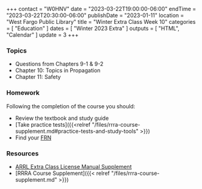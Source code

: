 +++
contact = "W0HNV"
date = "2023-03-22T19:00:00-06:00"
endTime = "2023-03-22T20:30:00-06:00"
publishDate = "2023-01-11"
location = "West Fargo Public Library"
title = "Winter Extra Class Week 10"
categories = [ "Education" ]
dates = [ "Winter 2023 Extra" ]
outputs = [ "HTML", "Calendar" ]
update = 3
+++
### Topics

* Questions from Chapters 9-1 & 9-2
* Chapter 10: Topics in Propagation
* Chapter 11: Safety

### Homework

Following the completion of the course you should:

* Review the textbook and study guide
* [Take practice tests]({{<relref "/files/rrra-course-supplement.md#practice-tests-and-study-tools" >}})
* Find your [FRN](http://wireless.fcc.gov/uls/index.htm?job=about_getting_started) 

### Resources

* [ARRL Extra Class License Manual Supplement](http://www.arrl.org/extra-class-license-manual)
* [RRRA Course Supplement]({{< relref "/files/rrra-course-supplement.md" >}})

